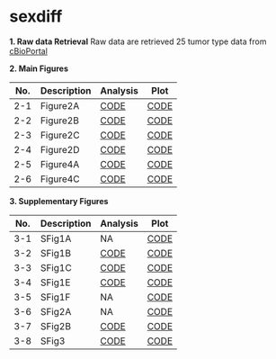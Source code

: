 # sexdiff

**1. Raw data Retrieval**
Raw data are retrieved 25 tumor type data from [cBioPortal](https://www.cbioportal.org/study/summary?id=laml_tcga_pan_can_atlas_2018%2Cacc_tcga_pan_can_atlas_2018%2Cblca_tcga_pan_can_atlas_2018%2Clgg_tcga_pan_can_atlas_2018%2Cchol_tcga_pan_can_atlas_2018%2Ccoadread_tcga_pan_can_atlas_2018%2Cdlbc_tcga_pan_can_atlas_2018%2Cesca_tcga_pan_can_atlas_2018%2Cgbm_tcga_pan_can_atlas_2018%2Chnsc_tcga_pan_can_atlas_2018%2Ckich_tcga_pan_can_atlas_2018%2Ckirc_tcga_pan_can_atlas_2018%2Ckirp_tcga_pan_can_atlas_2018%2Clihc_tcga_pan_can_atlas_2018%2Cluad_tcga_pan_can_atlas_2018%2Clusc_tcga_pan_can_atlas_2018%2Cmeso_tcga_pan_can_atlas_2018%2Cpaad_tcga_pan_can_atlas_2018%2Cpcpg_tcga_pan_can_atlas_2018%2Csarc_tcga_pan_can_atlas_2018%2Cskcm_tcga_pan_can_atlas_2018%2Cstad_tcga_pan_can_atlas_2018%2Cthym_tcga_pan_can_atlas_2018%2Cthca_tcga_pan_can_atlas_2018%2Cuvm_tcga_pan_can_atlas_2018)

**2. Main Figures**

|No.|Description|Analysis|Plot|
|------|---|---|---|
|2-1|Figure2A|[CODE](https://github.com/prosium/sexdiff/blob/main/Figure/Figure_2A_Analysis.R)|[CODE](https://github.com/prosium/sexdiff/blob/main/Figure/Figure_2A_Plot.R)|
|2-2|Figure2B|[CODE](https://github.com/prosium/sexdiff/blob/main/Figure/Figure_2A_Analysis.R)|[CODE](https://github.com/prosium/sexdiff/blob/main/Figure/Figure_2B.R)
|2-3|Figure2C|[CODE](https://github.com/prosium/sexdiff/blob/main/Figure/Figure_2C_Analysis.py)|[CODE](https://github.com/prosium/sexdiff/blob/main/Figure/Figure_2C_Plot.R)
|2-4|Figure2D|[CODE](https://github.com/prosium/sexdiff/blob/main/Figure/Figure_2D_Analysis.R)|[CODE](https://github.com/prosium/sexdiff/blob/main/Figure/Figure_2D_Plot.web)
|2-5|Figure4A|[CODE](https://github.com/prosium/sexdiff/blob/main/Figure/Figure_4A.py)|[CODE](https://github.com/prosium/sexdiff/blob/main/Figure/Figure_4A.py)
|2-6|Figure4C|[CODE](https://github.com/prosium/sexdiff/blob/main/Figure/Figure_4C.R)|[CODE](https://github.com/prosium/sexdiff/blob/main/Figure/Figure_4C_Plot.R)


**3. Supplementary Figures**


|No.|Description|Analysis|Plot|
|------|---|---|---|
|3-1|SFig1A|NA|[CODE](https://github.com/prosium/sexdiff/blob/main/Figure/Figure_S1A.R)
|3-2|SFig1B|[CODE](https://github.com/prosium/sexdiff/blob/main/Figure/Figure_S1B_Analysis.py)|[CODE](https://github.com/prosium/sexdiff/blob/main/Figure/Figure_S1B_Plot.R)
|3-3|SFig1C|[CODE](https://github.com/prosium/sexdiff/blob/main/Figure/Figure_S1C_Analysis.py)|[CODE](https://github.com/prosium/sexdiff/blob/main/Figure/Figure_S1C_Plot.R)
|3-4|SFig1E|[CODE](https://github.com/prosium/sexdiff/blob/main/Figure/Figure_S1E_Analysis.py)|[CODE](https://github.com/prosium/sexdiff/blob/main/Figure/Figure_S1E_Plot.R)
|3-5|SFig1F|NA|[CODE](https://github.com/prosium/sexdiff/blob/main/Figure/Figure_S1F_Plot.R)
|3-6|SFig2A|NA|[CODE](https://github.com/prosium/sexdiff/blob/main/Figure/Figure_S2A_Plot.R)
|3-7|SFig2B|[CODE](https://github.com/prosium/sexdiff/blob/main/Figure/Figure_S2B.R)|[CODE](https://github.com/prosium/sexdiff/blob/main/Figure/Figure_S2B.R)
|3-8|SFig3|[CODE](https://github.com/prosium/sexdiff/blob/main/Figure/Figure_S3_Analysis.py)|[CODE](https://github.com/prosium/sexdiff/blob/main/Figure/Figure_S3_Plot.R)





